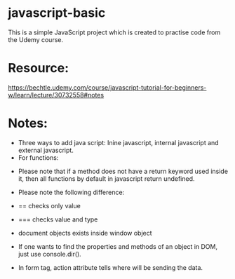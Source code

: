 # javascript-basic

This is a simple JavaScript project which is created to practise code from the Udemy course.

# Resource:

https://bechtle.udemy.com/course/javascript-tutorial-for-beginners-w/learn/lecture/30732558#notes

# Notes:

- Three ways to add java script: Inine javascript, internal javascript and external javascript.
- For functions:

* Please note that if a method does not have a return keyword used inside it, then all functions by default in javascript return undefined.

- Please note the following difference:

* == checks only value
* === checks value and type

* document objects exists inside window object
* If one wants to find the properties and methods of an object in DOM, just use console.dir().

* In form tag, action attribute tells where will be sending the data.
